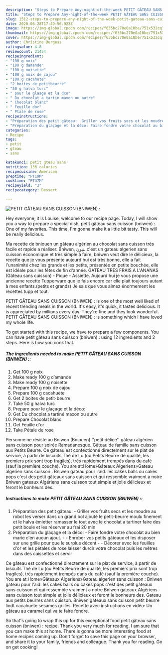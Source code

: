 ```yaml
---
description: "Steps to Prepare Any-night-of-the-week PETIT GÂTEAU SANS CUISSON (BNIWEN) :"
title: "Steps to Prepare Any-night-of-the-week PETIT GÂTEAU SANS CUISSON (BNIWEN) :"
slug: 1512-steps-to-prepare-any-night-of-the-week-petit-gateau-sans-cuisson-bniwen
date: 2020-06-28T17:49:56.923Z
image: https://img-global.cpcdn.com/recipes/f635bc270e0a10be/751x532cq70/petit-gateau-sans-cuisson-bniwen-photo-principale-de-la-recette.jpg
thumbnail: https://img-global.cpcdn.com/recipes/f635bc270e0a10be/751x532cq70/petit-gateau-sans-cuisson-bniwen-photo-principale-de-la-recette.jpg
cover: https://img-global.cpcdn.com/recipes/f635bc270e0a10be/751x532cq70/petit-gateau-sans-cuisson-bniwen-photo-principale-de-la-recette.jpg
author: Christine Burgess
ratingvalue: 4.8
reviewcount: 21454
recipeingredient:
- "100 g noix"
- "100 g damande"
- "100 g noisette"
- "100 g noix de cajou"
- "100 g cacahute"
- "2 boites de petitbeurre"
- "50 g halva turc"
- " pour le glaage et la dco"
- " Du chocolat a tartin maxon ou autre"
- " Chocolat blanc"
- " Feuille dor"
- " Ptale de rose"
recipeinstructions:
- "Préparation des petit gâteau:  Griller vos fruits secs et les moudre au robot les verser dans un grand bol ajouté le petit-beurre moulu finement et le halva émietter ramasser le tout avec le chocolat a tartiner faire des petit boule et les réserver au frai 20 min"
- "Préparation du glaçage et la déco: Faire fondre votre chocolat au bien marie c&#39;en aucun ajout.   Enrober vos petits gâteaux et les disposer sur une grille pour que le surplus décent   Décorer avec les feuilles d&#39;or et les pétales de rose laisser durcir votre chocolat puis les mètres dans des caissettes et servir"
categories:
- Recipe
tags:
- petit
- gteau
- sans

katakunci: petit gteau sans 
nutrition: 136 calories
recipecuisine: American
preptime: "PT19M"
cooktime: "PT37M"
recipeyield: "3"
recipecategory: Dessert

---
```



![PETIT GÂTEAU SANS CUISSON (BNIWEN) :](https://img-global.cpcdn.com/recipes/f635bc270e0a10be/751x532cq70/petit-gateau-sans-cuisson-bniwen-photo-principale-de-la-recette.jpg)

Hey everyone, it is Louise, welcome to our recipe page. Today, I will show you a way to prepare a special dish, petit gâteau sans cuisson (bniwen) :. One of my favorites. This time, I'm gonna make it a little bit tasty. This will be really delicious.

Ma recette de bniouen un gâteau algérien au chocolat sans cuisson très facile et rapide a réaliser. Bniwen, بنيون c&#39;est un gateau algerien sans cuisson économique et très simple à faire, bniwen veut dire le délicieux, la recette que je vous présente aujourd&#39;hui est très bonne, elle a fait l&#39;unanimité chez les grands et les petits, présentée en petite bouchée, elle est idéale pour les fêtes de fin d&#39;année. GATEAU TRES FRAIS A L&#39;ANANAS (Gâteau sans cuisson) - Pique - Assiette. Aujourd&#39;hui je vous propose une ancienne recette Tupperware que je fais encore car elle plait toujours autant à mes enfants.(petits et grands) Je sais que vous aimez énormement les recettes tupp et tout.

PETIT GÂTEAU SANS CUISSON (BNIWEN) : is one of the most well liked of recent trending meals in the world. It's easy, it's quick, it tastes delicious. It is appreciated by millions every day. They're fine and they look wonderful. PETIT GÂTEAU SANS CUISSON (BNIWEN) : is something which I have loved my whole life.


To get started with this recipe, we have to prepare a few components. You can have petit gâteau sans cuisson (bniwen) : using 12 ingredients and 2 steps. Here is how you cook that.

<!--inarticleads1-->

##### The ingredients needed to make PETIT GÂTEAU SANS CUISSON (BNIWEN) ::

1. Get 100 g noix
1. Make ready 100 g d’amande
1. Make ready 100 g noisette
1. Prepare 100 g noix de cajou
1. Prepare 100 g cacahuète
1. Get 2 boites de petit-beurre
1. Take 50 g halva turc
1. Prepare  pour le glaçage et la déco:
1. Get  Du chocolat a tartiné maxon ou autre
1. Prepare  Chocolat blanc
1. Get  Feuille d&#39;or
1. Take  Pétale de rose


Personne ne résiste au Bniwen (Bniouen) &#39;&#39;petit délice&#39;&#39; gâteau algérien sans cuisson pour soirée Ramadanesque. Gâteau de famille sans cuisson aux Petits Beurre. Ce gâteau est confectionné directement sur le plat de service, à partir de biscuits Thé de Lu (ou Petits Beurre de qualité, les premiers prix sont trop fragiles), très rapidement trempés dans du café (sauf la première couche). You are at:Home»Gâteaux Algeriens»Gateau algerien sans cuisson : Bniwen gateau pour l&#39;aid. les cakes balls ou cakes pops c&#39;est des petit gâteaux sans cuisson et qui ressemble vraiment a notre Bniwen gateaux Algériens sans cuisson tout simple et jolie délicieux et feront le bonheurs des. 

<!--inarticleads2-->

##### Instructions to make PETIT GÂTEAU SANS CUISSON (BNIWEN) ::

1. Préparation des petit gâteau: -  Griller vos fruits secs et les moudre au robot les verser dans un grand bol ajouté le petit-beurre moulu finement et le halva émietter ramasser le tout avec le chocolat a tartiner faire des petit boule et les réserver au frai 20 min
1. Préparation du glaçage et la déco: - Faire fondre votre chocolat au bien marie c&#39;en aucun ajout.  -  - Enrober vos petits gâteaux et les disposer sur une grille pour que le surplus décent  -  - Décorer avec les feuilles d&#39;or et les pétales de rose laisser durcir votre chocolat puis les mètres dans des caissettes et servir


Ce gâteau est confectionné directement sur le plat de service, à partir de biscuits Thé de Lu (ou Petits Beurre de qualité, les premiers prix sont trop fragiles), très rapidement trempés dans du café (sauf la première couche). You are at:Home»Gâteaux Algeriens»Gateau algerien sans cuisson : Bniwen gateau pour l&#39;aid. les cakes balls ou cakes pops c&#39;est des petit gâteaux sans cuisson et qui ressemble vraiment a notre Bniwen gateaux Algériens sans cuisson tout simple et jolie délicieux et feront le bonheurs des. Gateau aux petits beurres sans cuisson. Bniwen gateaux sans cuisson petit beurre lindt cacahuete sesames grilles. Recette avec instructions en vidéo: Un gâteau au caramel qui va te faire fondre. 

So that's going to wrap this up for this exceptional food petit gâteau sans cuisson (bniwen) : recipe. Thank you very much for reading. I am sure that you can make this at home. There is gonna be more interesting food at home recipes coming up. Don't forget to save this page on your browser, and share it to your family, friends and colleague. Thank you for reading. Go on get cooking!
